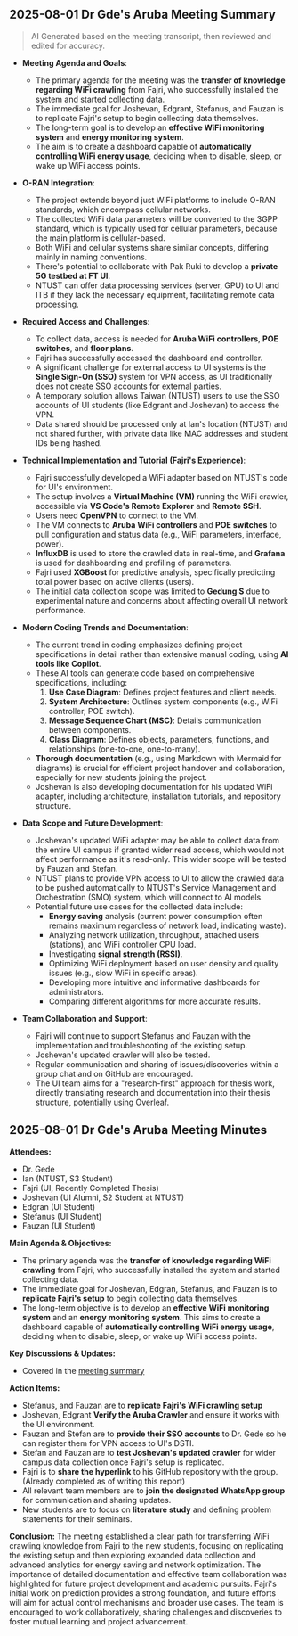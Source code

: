 ## 2025-08-01 Dr Gde's Aruba Meeting Summary

> AI Generated based on the meeting transcript, then reviewed and edited for accuracy.

- **Meeting Agenda and Goals**:
  - The primary agenda for the meeting was the **transfer of knowledge regarding WiFi crawling** from Fajri, who successfully installed the system and started collecting data.
  - The immediate goal for Joshevan, Edgrant, Stefanus, and Fauzan is to replicate Fajri's setup to begin collecting data themselves.
  - The long-term goal is to develop an **effective WiFi monitoring system** and **energy monitoring system**.
  - The aim is to create a dashboard capable of **automatically controlling WiFi energy usage**, deciding when to disable, sleep, or wake up WiFi access points.

- **O-RAN Integration**:
  - The project extends beyond just WiFi platforms to include O-RAN standards, which encompass cellular networks.
  - The collected WiFi data parameters will be converted to the 3GPP standard, which is typically used for cellular parameters, because the main platform is cellular-based.
  - Both WiFi and cellular systems share similar concepts, differing mainly in naming conventions.
  - There's potential to collaborate with Pak Ruki to develop a **private 5G testbed at FT UI**.
  - NTUST can offer data processing services (server, GPU) to UI and ITB if they lack the necessary equipment, facilitating remote data processing.

- **Required Access and Challenges**:
  - To collect data, access is needed for **Aruba WiFi controllers**, **POE switches**, and **floor plans**.
  - Fajri has successfully accessed the dashboard and controller.
  - A significant challenge for external access to UI systems is the **Single Sign-On (SSO)** system for VPN access, as UI traditionally does not create SSO accounts for external parties.
  - A temporary solution allows Taiwan (NTUST) users to use the SSO accounts of UI students (like Edgrant and Joshevan) to access the VPN.
  - Data shared should be processed only at Ian's location (NTUST) and not shared further, with private data like MAC addresses and student IDs being hashed.

- **Technical Implementation and Tutorial (Fajri's Experience)**:
  - Fajri successfully developed a WiFi adapter based on NTUST's code for UI's environment.
  - The setup involves a **Virtual Machine (VM)** running the WiFi crawler, accessible via **VS Code's Remote Explorer** and **Remote SSH**.
  - Users need **OpenVPN** to connect to the VM.
  - The VM connects to **Aruba WiFi controllers** and **POE switches** to pull configuration and status data (e.g., WiFi parameters, interface, power).
  - **InfluxDB** is used to store the crawled data in real-time, and **Grafana** is used for dashboarding and profiling of parameters.
  - Fajri used **XGBoost** for predictive analysis, specifically predicting total power based on active clients (users).
  - The initial data collection scope was limited to **Gedung S** due to experimental nature and concerns about affecting overall UI network performance.

- **Modern Coding Trends and Documentation**:
  - The current trend in coding emphasizes defining project specifications in detail rather than extensive manual coding, using **AI tools like Copilot**.
  - These AI tools can generate code based on comprehensive specifications, including:
    1. **Use Case Diagram**: Defines project features and client needs.
    2. **System Architecture**: Outlines system components (e.g., WiFi controller, POE switch).
    3. **Message Sequence Chart (MSC)**: Details communication between components.
    4. **Class Diagram**: Defines objects, parameters, functions, and relationships (one-to-one, one-to-many).
  - **Thorough documentation** (e.g., using Markdown with Mermaid for diagrams) is crucial for efficient project handover and collaboration, especially for new students joining the project.
  - Joshevan is also developing documentation for his updated WiFi adapter, including architecture, installation tutorials, and repository structure.

- **Data Scope and Future Development**:
  - Joshevan's updated WiFi adapter may be able to collect data from the entire UI campus if granted wider read access, which would not affect performance as it's read-only. This wider scope will be tested by Fauzan and Stefan.
  - NTUST plans to provide VPN access to UI to allow the crawled data to be pushed automatically to NTUST's Service Management and Orchestration (SMO) system, which will connect to AI models.
  - Potential future use cases for the collected data include:
    - **Energy saving** analysis (current power consumption often remains maximum regardless of network load, indicating waste).
    - Analyzing network utilization, throughput, attached users (stations), and WiFi controller CPU load.
    - Investigating **signal strength (RSSI)**.
    - Optimizing WiFi deployment based on user density and quality issues (e.g., slow WiFi in specific areas).
    - Developing more intuitive and informative dashboards for administrators.
    - Comparing different algorithms for more accurate results.

- **Team Collaboration and Support**:
  - Fajri will continue to support Stefanus and Fauzan with the implementation and troubleshooting of the existing setup.
  - Joshevan's updated crawler will also be tested.
  - Regular communication and sharing of issues/discoveries within a group chat and on GitHub are encouraged.
  - The UI team aims for a "research-first" approach for thesis work, directly translating research and documentation into their thesis structure, potentially using Overleaf.

## 2025-08-01 Dr Gde's Aruba Meeting Minutes

**Attendees:**

- Dr. Gede
- Ian (NTUST, S3 Student)
- Fajri (UI, Recently Completed Thesis)
- Joshevan (UI Alumni, S2 Student at NTUST)
- Edgran (UI Student)
- Stefanus (UI Student)
- Fauzan (UI Student)

**Main Agenda & Objectives:**

- The primary agenda was the **transfer of knowledge regarding WiFi crawling** from Fajri, who successfully installed the system and started collecting data.
- The immediate goal for Joshevan, Edgran, Stefanus, and Fauzan is to **replicate Fajri's setup** to begin collecting data themselves.
- The long-term objective is to develop an **effective WiFi monitoring system** and an **energy monitoring system**. This aims to create a dashboard capable of **automatically controlling WiFi energy usage**, deciding when to disable, sleep, or wake up WiFi access points.

**Key Discussions & Updates:**

- Covered in the [meeting summary](#2025-08-01-dr-gdes-aruba-meeting-summary)

**Action Items:**

- Stefanus, and Fauzan are to **replicate Fajri's WiFi crawling setup**
- Joshevan, Edgrant **Verify the Aruba Crawler** and ensure it works with the UI environment.
- Fauzan and Stefan are to **provide their SSO accounts** to Dr. Gede so he can register them for VPN access to UI's DSTI.
- Stefan and Fauzan are to **test Joshevan's updated crawler** for wider campus data collection once Fajri's setup is replicated.
- Fajri is to **share the hyperlink** to his GitHub repository with the group. (Already completed as of writing this report)
- All relevant team members are to **join the designated WhatsApp group** for communication and sharing updates.
- New students are to focus on **literature study** and defining problem statements for their seminars.

**Conclusion:**
The meeting established a clear path for transferring WiFi crawling knowledge from Fajri to the new students, focusing on replicating the existing setup and then exploring expanded data collection and advanced analytics for energy saving and network optimization. The importance of detailed documentation and effective team collaboration was highlighted for future project development and academic pursuits. Fajri's initial work on prediction provides a strong foundation, and future efforts will aim for actual control mechanisms and broader use cases. The team is encouraged to work collaboratively, sharing challenges and discoveries to foster mutual learning and project advancement.
